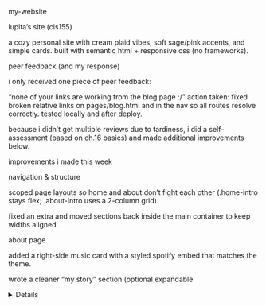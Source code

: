 my-website

lupita’s site (cis155)

a cozy personal site with cream plaid vibes, soft sage/pink accents, and simple cards. built with semantic html + responsive css (no frameworks).

peer feedback (and my response)

i only received one piece of peer feedback:

“none of your links are working from the blog page :/”
action taken: fixed broken relative links on pages/blog.html and in the nav so all routes resolve correctly. tested locally and after deploy.

because i didn’t get multiple reviews due to tardiness, i did a self-assessment (based on ch.16 basics) and made additional improvements below.

improvements i made this week

navigation & structure

scoped page layouts so home and about don’t fight each other (.home-intro stays flex; .about-intro uses a 2-column grid).

fixed an extra </main> and moved sections back inside the main container to keep widths aligned.

about page

added a right-side music card with a styled spotify embed that matches the theme.

wrote a cleaner “my story” section (optional expandable <details>).

embedded a youtube video with a responsive 16:9 wrapper.

media log

added progress bars (done / in-progress / not-started) using css variables (--pct).

created a small watchlist table for quick at-a-glance status (extra credit).

styling & accessibility

introduced google fonts (poppins for headings, nunito for body).

added font awesome and used at least one icon.

added visible focus styles and a reduced motion media query.

polished spacing (hero avatar alignment, bullets, card rhythm).

branding

created and added a favicon set (png sizes + .ico) using my flower art.

changelog — 2025-09-06 (today)

massive music page refresh
files: pages/music.html, styles/musica.css, styles/tokens.css

replaced the old “picture overlay” experiment with a clean, reliable layout:

zine list of entries: <section class="zine-list"> with repeatable <article class="entry">…</article>.

responsive embeds via a shared .embed wrapper:

youtube: <div class="embed is-yt"> (aspect-ratio 16/9)

spotify: <div class="embed is-spotify" style="--spotify-h:152px"> (height controlled by a css var)

chips/tags for quick metadata: <span class="chip">reggaetón mexicano</span>, etc.

tape & dashed edge for scrapbook feel: .tape, .entry::before.

added blurb styles so notes look cute (pick one per entry):

.note--soft (soft card), .note--bubble (speech bubble),
.note--highlight (marker highlight), .note--caption (minimal)

wrote and added multiple song blurbs + tags for:

línea personal – “hennessy / esta noche soy tuyo” (sierreño urbano, late-night vibes, DND on)

el malilla – “azótame” (reggaetón mexicano / perreo, whip-fx, chanty “tra tra”)

loojan x cachirula x el malilla – “beiby (remix)” (party anthem, stan blurb)

aaron may – “i’m good luv, enjoy.” and “chains” (melodic houston rap; brush-off energy)

alternation supported: youtube ↔ spotify embeds work side-by-side in the same list.

cleaned up old overlay css so it doesn’t interfere (.video-frame rules removed).

result: the music page is now easy to maintain, responsive, and matches the site vibe.

how to add a new song entry

copy this block into pages/music.html inside .zine-list:

<article class="entry">
  <div class="tape" aria-hidden="true"></div>
  <header class="entry-head">
    <h4 class="entry-title">song — artist</h4>
    <time class="stamp" datetime="YYYY-MM-DD">MM/DD/YY</time>
    <div class="tags">
      <span class="chip">genre</span>
      <span class="chip chip--alt">tag</span>
    </div>
  </header>

  <!-- youtube -->
  <div class="embed is-yt">
    <iframe src="https://www.youtube.com/embed/VIDEO_ID" loading="lazy" allowfullscreen
            referrerpolicy="strict-origin-when-cross-origin" title="YouTube player"></iframe>
  </div>
  <!-- or spotify -->
  <!-- <div class="embed is-spotify" style="--spotify-h:152px">
    <iframe src="https://open.spotify.com/embed/track/TRACK_ID" loading="lazy"
            allow="autoplay; clipboard-write; encrypted-media; fullscreen; picture-in-picture"
            title="Spotify player"></iframe>
  </div> -->

  <p class="note note--soft">your blurb here…</p>
</article>


change the video/track id, date, tags, and blurb.

pick one note style: note--soft, note--bubble, note--highlight, or note--caption.

notes

tokens: live in styles/tokens.css :root (colors, radii, shadows):

--cream, --soft, --pink, --sage, --coral, --text, --card, --border, --radius, --shadow

cards: reusable .box (page sections) and .entry (zine items).

layout quick refs:

home hero: <main class="home-intro card">…</main> (flex)

about hero: <section class="about-intro">…</section> (grid)

media log progress bars: .progress > .progress-bar with inline style="--pct: 38%;"

optional perf: you can swap youtube iframes for lite-youtube-embed later for faster loads.

todos / next ideas

add a small bandcamp grid for regional mexicano/sierreño finds.

make a top “stan bar” for fav artists (cachirula, loojan, el malilla).

consider a simple filter for tags on the music page (perreo / sierreño / hip-hop).